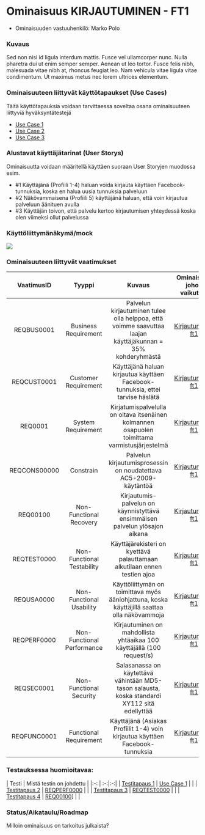 # Ominaisuus KIRJAUTUMINEN - FT1

* Ominaisuuden vastuuhenkilö: Marko Polo

### Kuvaus

Sed non nisi id ligula interdum mattis. Fusce vel ullamcorper nunc. Nulla pharetra dui ut enim semper semper. Aenean ut leo tortor. Fusce felis nibh, malesuada vitae nibh at, rhoncus feugiat leo. Nam vehicula vitae ligula vitae condimentum. Ut maximus metus nec lorem ultrices elementum.


### Ominaisuuteen liittyvät käyttötapaukset (Use Cases)

Täitä käyttötapauksia voidaan tarvittaessa soveltaa osana ominaisuuteen liittyviä hyväksyntätestejä

* [Use Case 1](esimerkki-uc1-kayttotapaus.md)
* [Use Case 2]()
* [Use Case 3]()


### Alustavat käyttäjätarinat (User Storys)

Ominaisuutta voidaan määritellä käyttäen suoraan User Storyjen muodossa esim.

* #1 Käyttäjänä (Profiili 1-4) haluan voida kirjauta käyttäen Facebook-tunnuksia, koska en halua uusia tunnuksia palveluun
* #2 Näkövammaisena (Profiili 5) käyttäjänä haluan, että voin kirjautua palveluun äänituen avulla
* #3 Käyttäjän toivon, että palvelu kertoo kirjautumisen yhteydessä koska olen viimeksi ollut palvelussa


### Käyttöliittymänäkymä/mock

![](https://openclipart.org/image/300px/svg_to_png/178764/1370010418.png&disposition=attachment)

### Ominaisuuteen liittyvät vaatimukset


| VaatimusID | Tyyppi | Kuvaus | Ominaisuus johon vaikuttaa |								
|:-:|:-:|:-:|:-:|
| REQBUS0001 | Business Requirement | Palvelun kirjautuminen tulee olla helppoa, että voimme saavuttaa laajan käyttäjäkunnan = 35% kohderyhmästä | [Kirjautuminen ft1](ft1-ominaisuus.md) | 
| REQCUST0001 | Customer Requirement | Käyttäjänä haluan kirjautua käyttäen Facebook-tunnuksia, ettei tarvise häslätä | [Kirjautuminen ft1](ft1-ominaisuus.md) | 
| REQ0001 | System Requirement | Kirjatumispalvelulla on oltava itsenäinen kolmannen osapuolen toimittama varmistusjärjestelmä | [Kirjautuminen ft1](ft1-ominaisuus.md) |
| REQCONS00000 | Constrain | Palvelun kirjautumisprosessin on noudatettava AC5-2009-käytäntöä  | [Kirjautuminen ft1](ft1-ominaisuus.md) |
| REQ00100 | Non-Functional Recovery | Kirjautumis-palvelun on käynnistyttävä ensimmäisen palvelun ylösajon aikana | [Kirjautuminen ft1](ft1-ominaisuus.md)	 |							
| REQTEST0000 | Non-Functional Testability | Käyttäjärekisteri on kyettävä palauttamaan alkutilaan ennen testien ajoa  | [Kirjautuminen ft1](ft1-ominaisuus.md)	 |	
| REQUSA0000 | Non-Functional Usability | Käyttöliittymän on toimittava myös ääniohjattuna, koska käyttäjillä saattaa olla näkövammoja |  [Kirjautuminen ft1](ft1-ominaisuus.md) | |	
| REQPERF0000 | Non-Functional Performance | Kirjautuminen on mahdollista yhtäaikaa 100 käyttäjällä (100 request/s) | [Kirjautuminen ft1](ft1-ominaisuus.md) |								
| REQSEC0001 | Non-Functional Security | Salasanassa on käytettävä vähintään MD5-tason salausta, koska standardi XY112 sitä edellyttää | [Kirjautuminen ft1](ft1-ominaisuus.md) |								
| REQFUNC0001 | Functional Requirement | Käyttäjänä (Asiakas Profiilit 1-4) voin kirjautua käyttäen Facebook-tunnuksia | [Kirjautuminen ft1](ft1-ominaisuus.md) |


### Testauksessa huomioitavaa:

| Testi  | Mistä testin on johdettu  | 
|:-: | :-:|:-:|
| [Testitapaus 1](esimerkki-ft1-testitapaus.md)  | [Use Case 1](esimerkki-uc1-kayttotapaus.md)  |  |
| [Testitapaus 2](esimerkki-ft1-testitapaus.md)  | [REQPERF0000]() |  |
| [Testitapaus 3](esimerkki-ft1-testitapaus.md)  | [REQTEST0000]() |  |
| [Testitapaus 4](esimerkki-ft1-testitapaus.md)  | [REQ00100]()]  |  |



### Status/Aikataulu/Roadmap

Milloin ominaisuus on tarkoitus julkaista?



